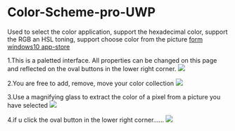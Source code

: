 # Color-Scheme-pro-UWP
Used to select the color application, support the hexadecimal color, support the RGB an HSL toning, support choose color from the picture
[form windows10 app-store](https://www.microsoft.com/store/productId/9NJXVM10VX16)   

1.This is a paletted interface. All properties can be changed on this page and reflected on the oval buttons in the lower right corner.
![](https://github.com/ysdy44/Color-Scheme-pro-UWP/blob/master/配色pro/Icon/Screenshots/01.PNG)  

2.You are free to add, remove, move your color collection
![](https://github.com/ysdy44/Color-Scheme-pro-UWP/blob/master/配色pro/Icon/Screenshots/02.PNG)  

 3.Use a magnifying glass to extract the color of a pixel from a picture you have selected
 ![](https://github.com/ysdy44/Color-Scheme-pro-UWP/blob/master/配色pro/Icon/Screenshots/03.PNG)  

4.if u click the oval button in the lower right corner……
 ![](https://github.com/ysdy44/Color-Scheme-pro-UWP/blob/master/配色pro/Icon/Screenshots/04.PNG)  
